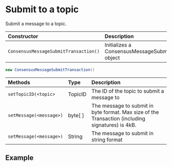 # Submit to a topic

Submit a message to a topic.

| Constructor | Description |
| :--- | :--- |
| `ConsensusMessageSubmitTransaction()` | Initializes a ConsensusMessageSubmitTransaction object |

```java
new ConsensusMessageSubmitTransaction()
```

| Methods | Type | Description |
| :--- | :--- | :--- |
| `setTopicID(<topic>` | TopicID | The ID of the topic to submit a message to |
| `setMessage(<message>)` | byte\[ \] | The message to submit in byte format. Max size of the Transaction \(including signatures\) is 4kB. |
| `setMessage(<message>)` | String | The message to submit in string format |

## Example

```java

```

